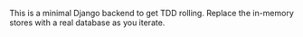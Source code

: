 This is a minimal Django backend to get TDD rolling. Replace the in-memory stores with a real database as you iterate.
